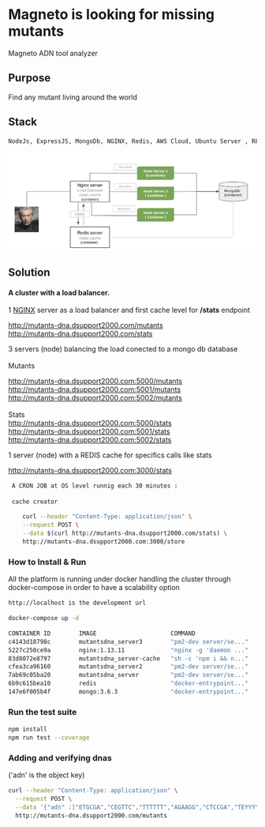 # Magneto is looking for missing mutants
   
   Magneto ADN tool analyzer 


## Purpose
Find any mutant living around the world

## Stack
```sh
NodeJs, ExpressJS, MongoDb, NGINX, Redis, AWS Cloud, Ubuntu Server , REST API Standar
```

![alt text](picture.png)

## Solution

  #### A cluster with a load balancer.
  
   1  <a href="https://github.com/danillanos/mutants-dna/blob/master/config/nginx/nginx.conf#L14-L20">NGINX</a> server as a load balancer and first cache level for  <b>/stats</b> endpoint
          <div> 
            <a href="http://mutants-dna.dsupport2000.com/mutants" >http://mutants-dna.dsupport2000.com/mutants</a>
            <br/>
          </div>
          <div> 
            <a href="http://mutants-dna.dsupport2000.com/stats" >http://mutants-dna.dsupport2000.com/stats</a>
          </div>

   3 servers (node) balancing the load conected to a mongo db database 
        <br/>
        <br/>
        Mutants
        <div> 
            <a href="http://mutants-dna.dsupport2000.com:5000/mutants" >http://mutants-dna.dsupport2000.com:5000/mutants</a>
            <br/>
        </div>
        <div> 
            <a href="http://mutants-dna.dsupport2000.com:5001/mutants" >http://mutants-dna.dsupport2000.com:5001/mutants</a>
            <br/>
        </div>
        <div> 
            <a href="http://mutants-dna.dsupport2000.com:5002/mutants" >http://mutants-dna.dsupport2000.com:5002/mutants</a>
        </div>
        <br/>
        Stats
        <div> 
            <a href="http://mutants-dna.dsupport2000.com:5000/stats" >http://mutants-dna.dsupport2000.com:5000/stats</a>
              <br/>
        </div>
        <div> 
            <a href="http://mutants-dna.dsupport2000.com:5001/stats" >http://mutants-dna.dsupport2000.com:5001/stats</a>
              <br/>
        </div>
        <div> 
            <a href="http://mutants-dna.dsupport2000.com:5002/stats" >http://mutants-dna.dsupport2000.com:5002/stats</a>
        </div>

  1 server (node) with a REDIS  cache for specifics calls like stats
        <div> 
            <a href="http://mutants-dna.dsupport2000.com:3000/stats" >http://mutants-dna.dsupport2000.com:3000/stats</a>
        </div>

     A CRON JOB at OS level runnig each 30 minutes :
     
     cache creator
```sh
    curl --header "Content-Type: application/json" \
    --request POST \
    --data $(curl http://mutants-dna.dsupport2000.com/stats) \
    http://mutants-dna.dsupport2000.com:3000/store
```    

### How to Install & Run

All the platform is running under docker handling the cluster through docker-compose in order to have a scalability option 
```sh
http://localhost is the development url
```
```sh
docker-compose up -d
```
```sh
CONTAINER ID        IMAGE                     COMMAND                  CREATED             STATUS              PORTS                      NAMES
c4143d18798c        mutantsdna_server3        "pm2-dev server/se..."   About an hour ago   Up About an hour    0.0.0.0:5002->5000/tcp     mutantsdna_server3_1
5227c250ce9a        nginx:1.13.11             "nginx -g 'daemon ..."   About an hour ago   Up About an hour    0.0.0.0:80->80/tcp         mutantsdna_nginx_1
83d8072e8797        mutantsdna_server-cache   "sh -c 'npm i && n..."   About an hour ago   Up About an hour    0.0.0.0:3000->3000/tcp     mutantsdna_server-cache_1
cfea3ca96160        mutantsdna_server2        "pm2-dev server/se..."   About an hour ago   Up About an hour    0.0.0.0:5001->5000/tcp     mutantsdna_server2_1
7ab69c05ba20        mutantsdna_server         "pm2-dev server/se..."   About an hour ago   Up About an hour    0.0.0.0:5000->5000/tcp     mutantsdna_server_1
6b9c615bea10        redis                     "docker-entrypoint..."   About an hour ago   Up About an hour    6379/tcp                   cache
147e6f005b4f        mongo:3.6.3               "docker-entrypoint..."   About an hour ago   Up About an hour    0.0.0.0:27017->27017/tcp   mutantsdna_mongodb_1

```

### Run the test suite
```sh
npm install 
npm run test --coverage
```
    
### Adding and verifying dnas 
('adn' is the object key)
```sh
curl --header "Content-Type: application/json" \
  --request POST \
  --data '{"adn" :["ETGCGA","CEGTTC","TTTTTT","AGAAGG","CTCCGA","TEYYYY"]}' \
  http://mutants-dna.dsupport2000.com/mutants
```





